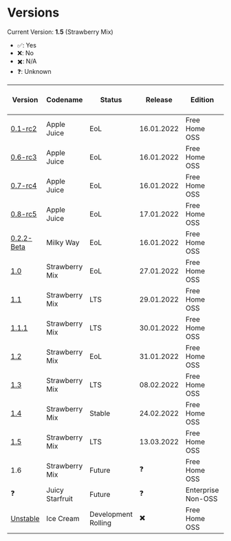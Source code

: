 # Versions
Current Version: **1.5** (Strawberry Mix)

- ✅: Yes
- ❌: No
- ✖️: N/A
- ❓: Unknown 

| Version | Codename | Status | Release | Edition | End of Life | Notes 
| -- | -- | -- | -- | -- | -- | --
| [0.1-rc2](https://github.com/Strawberry-Software-Industries/SecureCloud/releases/tag/v0.1-rc2) | Apple Juice | EoL | 16.01.2022 | Free Home OSS | ✅ | 
| [0.6-rc3](https://github.com/Strawberry-Software-Industries/SecureCloud/releases/tag/v0.6-rc3) | Apple Juice | EoL | 16.01.2022 | Free Home OSS | ✅ |
| [0.7-rc4](https://github.com/Strawberry-Software-Industries/SecureCloud/releases/tag/v0.7-rc4) | Apple Juice | EoL | 16.01.2022 | Free Home OSS | ✅ |
| [0.8-rc5](https://github.com/Strawberry-Software-Industries/SecureCloud/releases/tag/v0.8-rc5) | Apple Juice | EoL | 17.01.2022 | Free Home OSS | ✅ | Last RC & Beta
| [0.2.2-Beta](https://github.com/Strawberry-Software-Industries/SecureCloud/releases/tag/v0.2.2-Beta) | Milky Way | EoL | 16.01.2022 | Free Home OSS| ✅ | First Beta Release
| [1.0](https://github.com/Strawberry-Software-Industries/SecureCloud/releases/tag/v1.0) | Strawberry Mix | EoL | 27.01.2022 | Free Home OSS | ✅ | First Stable Release
| [1.1](https://github.com/Strawberry-Software-Industries/SecureCloud/releases/tag/v1.1) | Strawberry Mix | LTS | 29.01.2022 | Free Home OSS | ✅ | First LTS
| [1.1.1](https://github.com/Strawberry-Software-Industries/SecureCloud/releases/tag/v1.1.1) | Strawberry Mix | LTS | 30.01.2022 | Free Home OSS | ✅ |
| [1.2](https://github.com/Strawberry-Software-Industries/SecureCloud/releases/tag/v1.2) | Strawberry Mix | EoL | 31.01.2022 | Free Home OSS | ✅ |
| [1.3](https://github.com/Strawberry-Software-Industries/SecureCloud/releases/tag/v1.3) | Strawberry Mix | LTS | 08.02.2022 | Free Home OSS | ❌ | LTS with more Features
| [1.4](https://github.com/Strawberry-Software-Industries/SecureCloud/releases/tag/v1.4) | Strawberry Mix | Stable | 24.02.2022 | Free Home OSS | ❌ | Beta Login System
| [1.5](https://github.com/Strawberry-Software-Industries/SecureCloud/releases/tag/v1.5) | Strawberry Mix | LTS | 13.03.2022 | Free Home OSS | ❌ | Biggest Release (LTS)
| 1.6 | Strawberry Mix | Future | ❓ | Free Home OSS | ❓ |
| ❓ | Juicy Starfruit | Future | ❓ | Enterprise Non-OSS | ❓
| [Unstable](https://github.com/Strawberry-Software-Industries/SecureCloud) | Ice Cream | Development Rolling | ✖️ | Free Home OSS | ❌ | Source Code 
